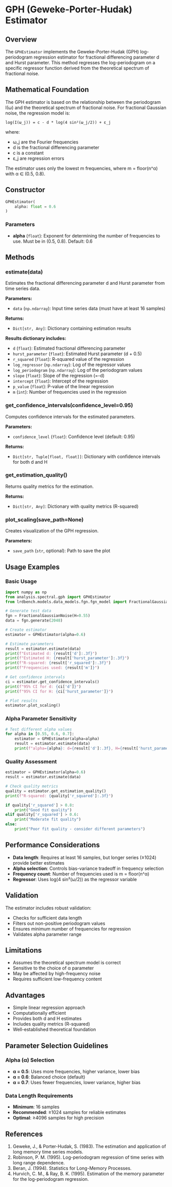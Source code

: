 # GPH (Geweke-Porter-Hudak) Estimator

## Overview

The `GPHEstimator` implements the Geweke-Porter-Hudak (GPH) log-periodogram regression estimator for fractional differencing parameter d and Hurst parameter. This method regresses the log-periodogram on a specific regressor function derived from the theoretical spectrum of fractional noise.

## Mathematical Foundation

The GPH estimator is based on the relationship between the periodogram I(ω) and the theoretical spectrum of fractional noise. For fractional Gaussian noise, the regression model is:

```
log(I(ω_j)) = c - d * log(4 sin²(ω_j/2)) + ε_j
```

where:
- ω_j are the Fourier frequencies
- d is the fractional differencing parameter
- c is a constant
- ε_j are regression errors

The estimator uses only the lowest m frequencies, where m = floor(n^α) with α ∈ (0.5, 0.8).

## Constructor

```python
GPHEstimator(
    alpha: float = 0.6
)
```

### Parameters

- **alpha** (`float`): Exponent for determining the number of frequencies to use. Must be in (0.5, 0.8). Default: 0.6

## Methods

### estimate(data)

Estimates the fractional differencing parameter d and Hurst parameter from time series data.

**Parameters:**
- `data` (`np.ndarray`): Input time series data (must have at least 16 samples)

**Returns:**
- `Dict[str, Any]`: Dictionary containing estimation results

**Results dictionary includes:**
- `d` (`float`): Estimated fractional differencing parameter
- `hurst_parameter` (`float`): Estimated Hurst parameter (d + 0.5)
- `r_squared` (`float`): R-squared value of the regression
- `log_regressor` (`np.ndarray`): Log of the regressor values
- `log_periodogram` (`np.ndarray`): Log of the periodogram values
- `slope` (`float`): Slope of the regression (=-d)
- `intercept` (`float`): Intercept of the regression
- `p_value` (`float`): P-value of the linear regression
- `m` (`int`): Number of frequencies used in the regression

### get_confidence_intervals(confidence_level=0.95)

Computes confidence intervals for the estimated parameters.

**Parameters:**
- `confidence_level` (`float`): Confidence level (default: 0.95)

**Returns:**
- `Dict[str, Tuple[float, float]]`: Dictionary with confidence intervals for both d and H

### get_estimation_quality()

Returns quality metrics for the estimation.

**Returns:**
- `Dict[str, Any]`: Dictionary with quality metrics (R-squared)

### plot_scaling(save_path=None)

Creates visualization of the GPH regression.

**Parameters:**
- `save_path` (`str`, optional): Path to save the plot

## Usage Examples

### Basic Usage

```python
import numpy as np
from analysis.spectral.gph import GPHEstimator
from lrdbench.models.data_models.fgn.fgn_model import FractionalGaussianNoise

# Generate test data
fgn = FractionalGaussianNoise(H=0.55)
data = fgn.generate(2048)

# Create estimator
estimator = GPHEstimator(alpha=0.6)

# Estimate parameters
result = estimator.estimate(data)
print(f"Estimated d: {result['d']:.3f}")
print(f"Estimated H: {result['hurst_parameter']:.3f}")
print(f"R-squared: {result['r_squared']:.3f}")
print(f"Frequencies used: {result['m']}")

# Get confidence intervals
ci = estimator.get_confidence_intervals()
print(f"95% CI for d: {ci['d']}")
print(f"95% CI for H: {ci['hurst_parameter']}")

# Plot results
estimator.plot_scaling()
```

### Alpha Parameter Sensitivity

```python
# Test different alpha values
for alpha in [0.55, 0.6, 0.7]:
    estimator = GPHEstimator(alpha=alpha)
    result = estimator.estimate(data)
    print(f"alpha={alpha}: d={result['d']:.3f}, H={result['hurst_parameter']:.3f}, m={result['m']}")
```

### Quality Assessment

```python
estimator = GPHEstimator(alpha=0.6)
result = estimator.estimate(data)

# Check quality metrics
quality = estimator.get_estimation_quality()
print(f"R-squared: {quality['r_squared']:.3f}")

if quality['r_squared'] > 0.8:
    print("Good fit quality")
elif quality['r_squared'] > 0.6:
    print("Moderate fit quality")
else:
    print("Poor fit quality - consider different parameters")
```

## Performance Considerations

- **Data length**: Requires at least 16 samples, but longer series (≥1024) provide better estimates
- **Alpha selection**: Controls bias-variance tradeoff in frequency selection
- **Frequency count**: Number of frequencies used is m = floor(n^α)
- **Regressor**: Uses log(4 sin²(ω/2)) as the regressor variable

## Validation

The estimator includes robust validation:
- Checks for sufficient data length
- Filters out non-positive periodogram values
- Ensures minimum number of frequencies for regression
- Validates alpha parameter range

## Limitations

- Assumes the theoretical spectrum model is correct
- Sensitive to the choice of α parameter
- May be affected by high-frequency noise
- Requires sufficient low-frequency content

## Advantages

- Simple linear regression approach
- Computationally efficient
- Provides both d and H estimates
- Includes quality metrics (R-squared)
- Well-established theoretical foundation

## Parameter Selection Guidelines

### Alpha (α) Selection

- **α = 0.5**: Uses more frequencies, higher variance, lower bias
- **α = 0.6**: Balanced choice (default)
- **α = 0.7**: Uses fewer frequencies, lower variance, higher bias

### Data Length Requirements

- **Minimum**: 16 samples
- **Recommended**: ≥1024 samples for reliable estimates
- **Optimal**: ≥4096 samples for high precision

## References

1. Geweke, J., & Porter-Hudak, S. (1983). The estimation and application of long memory time series models.
2. Robinson, P. M. (1995). Log-periodogram regression of time series with long range dependence.
3. Beran, J. (1994). Statistics for Long-Memory Processes.
4. Hurvich, C. M., & Ray, B. K. (1995). Estimation of the memory parameter for the log-periodogram regression.

